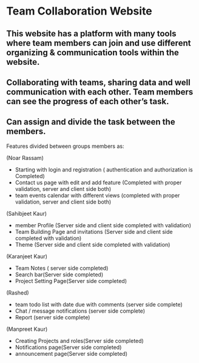 # Team Collaboration Website

## This website has a platform with many tools where team members can join and use different organizing & communication tools within the website.

## Collaborating with teams, sharing data and well communication with each other. Team members can see the progress of each other’s task.

## Can assign and divide the task between the members.

Features divided between groups members as:

(Noar Rassam)
* Starting with login and registration ( authentication and authorization is Completed)
* Contact us page with edit and add feature (Completed with proper validation, server and client side both)
* team events calendar with different views (completed with proper validation, server and client side both)

(Sahibjeet Kaur)
* member Profile  (Server side  and client side completed with validation)
* Team Building Page and invitations (Server side  and client side completed with validation)
* Theme (Server side  and client side completed with validation)

(Karanjeet Kaur)
* Team Notes ( server side completed)
* Search bar(Server side completed)
* Project Setting Page(Server side completed)

(Rashed)
* team todo list with date due with comments (server side complete)
* Chat / message notifications (server side complete)
* Report (server side complete)

(Manpreet Kaur)
* Creating Projects and roles(Server side completed)
* Notifications page(Server side completed)
* announcement page(Server side completed)

